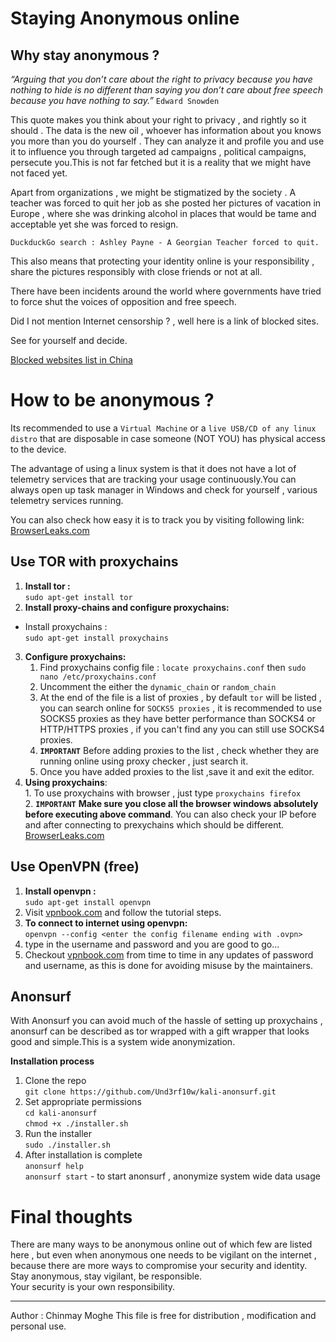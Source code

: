 Staying Anonymous online
========================
Why stay anonymous ?
----
<i>“Arguing that you don’t care about the right to privacy because you have nothing to hide is no different than saying you don’t care about free speech because you have nothing to say.”</i> `Edward Snowden` 
 
This quote makes you think about your right to privacy , and rightly so it should . The data is the new oil , whoever has information about you knows you 
more than you do yourself . They can analyze it and profile you and use it to influence you through targeted ad campaigns , political campaigns, persecute you.This is not far fetched but it is a reality that we might have not faced yet.

Apart from organizations , we might be stigmatized by the society . A teacher was forced to quit her job as she posted her pictures of vacation in Europe , where she was drinking alcohol in places that would be tame and acceptable yet she was forced to resign.
   
`DuckduckGo search : Ashley Payne - A Georgian Teacher forced to quit.`

This also means that protecting your identity online is your responsibility , share the pictures responsibly with close friends or not at all.

There have been incidents around the world where governments have tried to force shut the voices of opposition and free speech.

Did I not mention Internet censorship ? , well here is a link of blocked sites.  

See for yourself and decide.

[Blocked websites list in China](https://en.wikipedia.org/wiki/Websites_blocked_in_mainland_China)


How to be anonymous ?
==
Its recommended to use a `Virtual Machine` or a `live USB/CD of any linux distro` that are disposable in case someone (NOT YOU) has physical access to the device.

The advantage of using a linux system is that it does not have a lot of 
telemetry services that are tracking your usage continuously.You can always open up task manager in Windows and check for yourself , various telemetry services running.

You can also check how easy it is to track you by visiting following
link:		
[BrowserLeaks.com](https://browserleaks.com/ip)

Use TOR with proxychains
--
 1. **Install tor :**  
 `sudo apt-get install tor`
 2. **Install proxy-chains and configure proxychains:** 
  * Install proxychains :   
  `sudo apt-get install proxychains`
 3. **Configure proxychains:**
      1. Find proxychains config file : `locate proxychains.conf` then `sudo nano /etc/proxychains.conf`
      2. Uncomment the either the `dynamic_chain`  or  `random_chain` 
      3. At the end of the file is a list of proxies , by default `tor` will be listed , you can search online for `SOCKS5 proxies` , it is recommended to use SOCKS5 proxies as they have better performance than SOCKS4 or HTTP/HTTPS proxies , if you can't find any you can still use SOCKS4 proxies.
      4.  **`IMPORTANT`** Before adding proxies to the list , check whether they are running online using proxy checker , just search it.
      5. Once you have added proxies to the list ,save it and exit the editor.
 4. **Using proxychains**:  
 		   1. To use proxychains with browser , just type `proxychains firefox`  
    	 2.   **`IMPORTANT`** **Make sure you close all the browser windows absolutely before executing above command**. You can also check your IP before and after connecting to prexychains which should be different.  
    	[BrowserLeaks.com](https://browserleaks.com/ip)  

Use OpenVPN (free)
--
1. **Install openvpn :**  
`sudo apt-get install openvpn`
2. Visit [vpnbook.com](https://www.vpnbook.com/howto/setup-openvpn-on-ubuntu) and follow the tutorial steps.
3. **To connect to internet using openvpn:**  
`openvpn --config <enter the config filename ending with .ovpn>`
4. type in the username and password  and you are good to go...
5. Checkout [vpnbook.com](https://www.vpnbook.com/howto/setup-openvpn-on-ubuntu) from time to time in any updates of password and username, as this is done for avoiding misuse by the maintainers.

Anonsurf
--
With Anonsurf you can avoid much of the hassle of setting up proxychains , anonsurf can be described as tor wrapped with a gift wrapper that looks good and simple.This is a system wide anonymization.

**Installation process**  

1. Clone the repo  
`git clone https://github.com/Und3rf10w/kali-anonsurf.git`  
2. Set appropriate permissions  
`cd kali-anonsurf`  
`chmod +x ./installer.sh`  
3. Run the installer  
`sudo ./installer.sh`
4. After installation is complete  
`anonsurf help`  
`anonsurf start` - to start anonsurf , anonymize system wide data usage


Final thoughts
==
There are many ways to be anonymous online out of which few are listed here , but even when anonymous one needs to be vigilant on the internet , because there are more ways to compromise your security and identity. Stay anonymous, stay vigilant, be responsible.  
Your security is your own responsibility.

---
Author : Chinmay Moghe
This file is free for distribution , modification and personal use.
